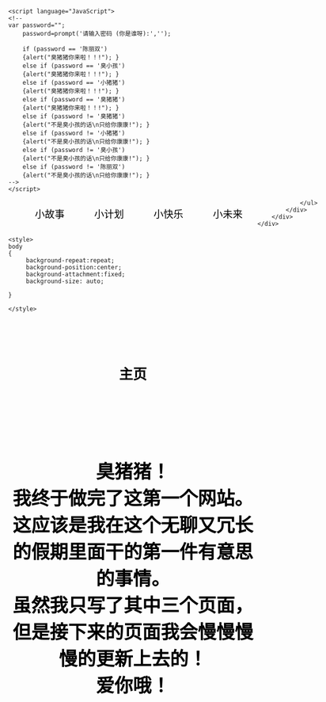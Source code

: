 
<html>
<head>
<meta charset="utf-8">

	<script language="JavaScript">
	<!--
	var password="";
		password=prompt('请输入密码 (你是谁呀):','');
		
        if (password == '陈丽双')   
		{alert("臭猪猪你来啦！！!"); }
		else if (password == '臭小孩')   
		{alert("臭猪猪你来啦！！!"); }
		else if (password == '小猪猪')   
		{alert("臭猪猪你来啦！！!"); }
		else if (password == '臭猪猪')   
		{alert("臭猪猪你来啦！！!"); }
		else if (password != '臭猪猪')  
		{alert("不是臭小孩的话\n只给你康康!"); } 
		else if (password != '小猪猪')  
		{alert("不是臭小孩的话\n只给你康康!"); } 
		else if (password != '臭小孩')  
		{alert("不是臭小孩的话\n只给你康康!"); } 
		else if (password != '陈丽双')  
		{alert("不是臭小孩的话\n只给你康康!"); } 
	-->
	</script>
</head>	

<style>
        * {
            margin: 0;
            padding: 0;
        }
        body,
        html {
            font-size: 14px;
            font-family: 'Microsoft Yahei', '幼圆', 'Simsun', '宋体', 'Arial', sans-serif;
        }
        img {
            border: 0;
        }
        a {
            color: #fff;
            text-decoration: none;
            outline: none;
        }
        ol,
        ul,
        li {
            list-style: none;
        }
        .head-nav {
            width: 100%;
            height: 60px;
        }
        .head-nav-con {
            width: 800px;
            height: 60px;
            margin: left;
        }
        .head-nav-con ul li {
            width: 120px;
            float: left;
            font-size: 20px;
            text-align: center;
        }
        .head-nav-con ul li:hover {
            background: #4D4B4B;
        }
        .head-nav-con ul a {
            display: block;
            text-decoration: none;
            text-align: center;
            line-height: 60px;
            color: black;
        }
        .head-nav-con .drop-down {
            position: relative;
        }
        .head-nav-con .drop-down-content {
            padding: 0;
            display: none;
            position: absolute;
            z-index: 1;
            background: #847E7E;
        }
        .head-nav-con .drop-down-content li:hover > a {
            background-color: #888886;
        }
        .head-nav-con .drop-down:hover .drop-down-content {
            display: block;
        }
        .head-nav-con .drop-down-2 {
            position: relative;
        }
        .head-nav-con .drop-down-content-2 > li {
            float: none;
            background-color: #000000;
        }
        .head-nav-con .drop-down-2:hover .drop-down-content-2 {
            display: block;
        }
    </style>
<body>

<div class="main">
    <!--头部-->
    <div class="header">
        <div class="head-nav">
            <div class="head-nav-con clearFloat">
                <ul>
                    <li class="drop-down"><a href="#">小故事</a>
                        <ul class="drop-down-content">
                            <li><a href="臭猪猪.html">初识</a></li>
                            <li><a href="#">正在编辑中</a></li>
                            <li><a href="#">正在编辑中</a></li>
                            <li><a href="#">正在编辑中</a></li>
                        </ul>
                    </li>
                    <li class="drop-down"><a href="#">小计划</a>
                        <ul class="drop-down-content">
                            <li><a href="露营计划.html">露营计划</a></li>
                            <li><a href="#">考研计划</a></li>
							<li><a href="#">要养的膘</a></li>
                            <li><a href="N件事情.html">N件事情</a></li>
                            <li><a href="#">正在编辑中</a></li>
                        </ul>
                    </li>
					<li class="drop-down"><a href="#">小快乐</a>
                        <ul class="drop-down-content">
                            <li><a href="#">知乎上</a></li>
                            <li><a href="#">微博上</a></li>
                            <li><a href="#">生活中</a></li>
                            <li><a href="#">甜甜的情话</a></li>
							<li><a href="#">正在编辑中</a></li>
                        </ul>
                    </li>
                    <li class="drop-down"><a href="#">小未来</a>
                        <ul class="drop-down-content">
                            <li><a href="#">要去的地方</a></li>
                            <li><a href="#">要住的房子</a></li>
                            <li><a href="#">要养的孩子</a></li>
							<li><a href="#">旧书楼</a></li>
                            <li><a href="#">正在编辑中</a></li>
                        </ul>
                    </li> 
					
					
					
                       

                </ul>
            </div>
        </div>
    </div>
</div>
</body>

<body>

    <style>
	body
	{
		 background-repeat:repeat;
		 background-position:center;
		 background-attachment:fixed;
		 background-size: auto;
		
	}

    </style>	
	
<title>Tiny Space</title>


<h1 style="color: black"><center>
<strong><br/><br/>主页<br/><br/><br/><br/></strong>
</center></h1>
<font size="6" face="Verdana" color="black">
<h3 align="center"> <strong>臭猪猪！<br/>我终于做完了这第一个网站。<br/>这应该是我在这个无聊又冗长的假期里面干的第一件有意思的事情。<br/>虽然我只写了其中三个页面，<br/>但是接下来的页面我会慢慢慢慢的更新上去的！<br/>爱你哦！</strong></h3>

